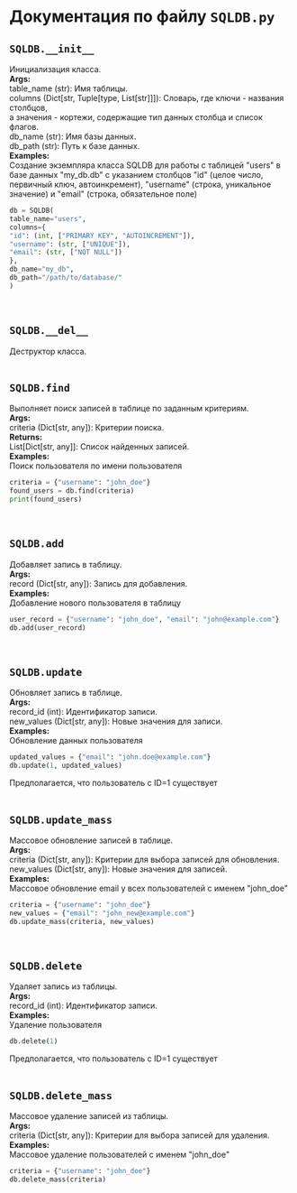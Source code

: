 # Документация по файлу `SQLDB.py`


## `SQLDB.__init__`<br>
Инициализация класса.<br>
**Args:**<br>
table_name (str): Имя таблицы.<br>
columns (Dict[str, Tuple[type, List[str]]]): Словарь, где ключи - названия столбцов,<br>
а значения - кортежи, содержащие тип данных столбца и список флагов.<br>
db_name (str): Имя базы данных.<br>
db_path (str): Путь к базе данных.<br>
**Examples:**<br>
Создание экземпляра класса SQLDB для работы с таблицей "users" в базе данных "my_db.db" с указанием столбцов "id" (целое число, первичный ключ, автоинкремент), "username" (строка, уникальное значение) и "email" (строка, обязательное поле)<br>
```py
db = SQLDB(
table_name="users",
columns={
"id": (int, ["PRIMARY KEY", "AUTOINCREMENT"]),
"username": (str, ["UNIQUE"]),
"email": (str, ["NOT NULL"])
},
db_name="my_db",
db_path="/path/to/database/"
)
```
<br>

## `SQLDB.__del__`<br>
Деструктор класса.<br>
<br>

## `SQLDB.find`<br>
Выполняет поиск записей в таблице по заданным критериям.<br>
**Args:**<br>
criteria (Dict[str, any]): Критерии поиска.<br>
**Returns:**<br>
List[Dict[str, any]]: Список найденных записей.<br>
**Examples:**<br>
Поиск пользователя по имени пользователя<br>
```py
criteria = {"username": "john_doe"}
found_users = db.find(criteria)
print(found_users)
```
<br>

## `SQLDB.add`<br>
Добавляет запись в таблицу.<br>
**Args:**<br>
record (Dict[str, any]): Запись для добавления.<br>
**Examples:**<br>
Добавление нового пользователя в таблицу<br>
```py
user_record = {"username": "john_doe", "email": "john@example.com"}
db.add(user_record)
```
<br>

## `SQLDB.update`<br>
Обновляет запись в таблице.<br>
**Args:**<br>
record_id (int): Идентификатор записи.<br>
new_values (Dict[str, any]): Новые значения для записи.<br>
**Examples:**<br>
Обновление данных пользователя<br>
```py
updated_values = {"email": "john.doe@example.com"}
db.update(1, updated_values)  
```
Предполагается, что пользователь с ID=1 существует<br>
<br>

## `SQLDB.update_mass`<br>
Массовое обновление записей в таблице.<br>
**Args:**<br>
criteria (Dict[str, any]): Критерии для выбора записей для обновления.<br>
new_values (Dict[str, any]): Новые значения для записей.<br>
**Examples:**<br>
Массовое обновление email у всех пользователей с именем "john_doe"<br>
```py
criteria = {"username": "john_doe"}
new_values = {"email": "john_new@example.com"}
db.update_mass(criteria, new_values)
```
<br>

## `SQLDB.delete`<br>
Удаляет запись из таблицы.<br>
**Args:**<br>
record_id (int): Идентификатор записи.<br>
**Examples:**<br>
Удаление пользователя<br>
```py
db.delete(1)
```
Предполагается, что пользователь с ID=1 существует<br>
<br>

## `SQLDB.delete_mass`<br>
Массовое удаление записей из таблицы.<br>
**Args:**<br>
criteria (Dict[str, any]): Критерии для выбора записей для удаления.<br>
**Examples:**<br>
Массовое удаление пользователей с именем "john_doe"<br>
```py
criteria = {"username": "john_doe"}
db.delete_mass(criteria)
```
<br>
